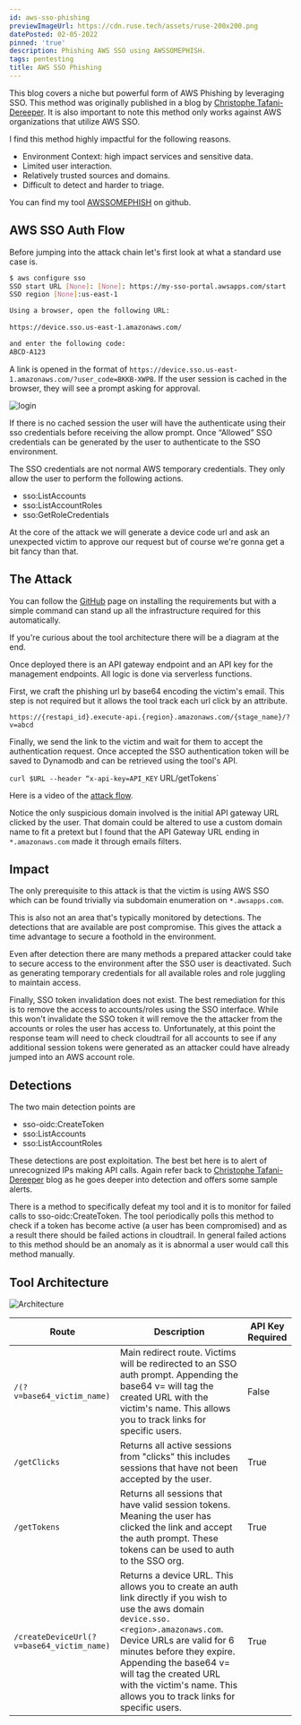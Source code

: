 ```yaml
---
id: aws-sso-phishing
previewImageUrl: https://cdn.ruse.tech/assets/ruse-200x200.png
datePosted: 02-05-2022
pinned: 'true'
description: Phishing AWS SSO using AWSSOMEPHISH.
tags: pentesting
title: AWS SSO Phishing
---
```

This blog covers a niche but powerful form of AWS Phishing by leveraging SSO. This method was originally published in a blog by [Christophe Tafani-Dereeper](https://blog.christophetd.fr/phishing-for-aws-credentials-via-aws-sso-device-code-authentication/). It is also important to note this method only works against AWS organizations that utilize AWS SSO.

I find this method highly impactful for the following reasons.  

* Environment Context: high impact services and sensitive data.
* Limited user interaction.
* Relatively trusted sources and domains.
* Difficult to detect and harder to triage. 


You can find my tool [AWSSOMEPHISH](https://github.com/sebastian-mora/awsssome_phish) on github. 

## AWS SSO Auth Flow


Before jumping into the attack chain let's first look at what a standard use case is. 

```bash
$ aws configure sso
SSO start URL [None]: [None]: https://my-sso-portal.awsapps.com/start
SSO region [None]:us-east-1

Using a browser, open the following URL:
 
https://device.sso.us-east-1.amazonaws.com/

and enter the following code:
ABCD-A123
```


A link is opened in the format of `https://device.sso.us-east-1.amazonaws.com/?user_code=BKKB-XWPB`. If the user session is cached in the browser, they will see a prompt asking for approval.



![login](https://cdn.ruse.tech/imgs/awssomephish/login.png)


If there is no cached session the user will have the authenticate using their sso credentials before receiving the allow prompt. Once “Allowed” SSO credentials can be generated by the user to authenticate to the SSO environment.

The SSO credentials are not normal AWS temporary credentials. They only allow the user to perform the following actions. 

* sso:ListAccounts
* sso:ListAccountRoles
* sso:GetRoleCredentials

At the core of the attack we will generate a device code url and ask an unexpected victim to approve our request but of course we're gonna get a bit fancy than that.


## The Attack

You can follow the [GitHub](https://github.com/sebastian-mora/awsssome_phish) page on installing the requirements but with a simple command can stand up all the infrastructure required for this automatically.

If you're curious about the tool architecture there will be a diagram at the end. 

Once deployed there is an API gateway endpoint and an API key for the management endpoints. All logic is done via serverless functions. 

First, we craft the phishing url by base64 encoding the victim's email. This step is not required but it allows the tool track each url click by an attribute. 

`https://{restapi_id}.execute-api.{region}.amazonaws.com/{stage_name}/?v=abcd`

Finally, we send the link to the victim and wait for them to accept the authentication request. Once accepted the SSO authentication token will be saved to Dynamodb and can be retrieved using the tool's API.

`curl $URL --header “x-api-key=API_KEY` URL/getTokens`

Here is a video of the [attack flow](http://www.youtube.com/watch?v=LtwLd4R5jsY). 



Notice the only suspicious domain involved is the initial API gateway URL clicked by the user. That domain could be altered to use a custom domain name to fit a pretext but I found that the API Gateway URL ending in `*.amazonaws.com` made it through emails filters.


## Impact

The only prerequisite to this attack is that the victim is using AWS SSO which can be found trivially via subdomain enumeration on `*.awsapps.com`.

This is also not an area that's typically monitored by detections. The detections that are available are post compromise. This gives the attack a time advantage to secure a foothold in the environment.

Even after detection there are many methods a prepared attacker could take to secure access to the environment after the SSO user is deactivated. Such as generating temporary credentials for all available roles and role juggling to maintain access.

Finally, SSO token invalidation does not exist. The best remediation for this is to remove the access to accounts/roles using the SSO interface. While this won't invalidate the SSO token it will remove the the attacker from the accounts or roles the user has access to. Unfortunately, at this point the response team will need to check cloudtrail for all accounts to see if any additional session tokens were generated as an attacker could have already jumped into an AWS account role. 

## Detections 

The two main detection points are

* sso-oidc:CreateToken
* sso:ListAccounts
* sso:ListAccountRoles

These detections are post exploitation. The best bet here is to alert of unrecognized IPs making API calls. Again refer back to [Christophe Tafani-Dereeper](https://blog.christophetd.fr/phishing-for-aws-credentials-via-aws-sso-device-code-authentication/) blog as he goes deeper into detection and offers some sample alerts. 

There is a method to specifically defeat my tool and it is to monitor for failed calls to sso-oidc:CreateToken. The tool periodically polls this method to check if a token has become active (a user has been compromised) and as a result there should be failed actions in cloudtrail. In general failed actions to this method should be an anomaly as it is abnormal a user would call this method manually. 


## Tool Architecture

![Architecture](https://cdn.ruse.tech/imgs/awssomephish/arch.png)


| Route | Description | API Key Required |
| --- | --- | --- |
| `/(?v=base64_victim_name)` | Main redirect route. Victims will be redirected to an SSO auth prompt. Appending the base64 v= will tag the created URL with the victim's name. This allows you to track links for specific users. | False |
| `/getClicks` | Returns all active sessions from "clicks" this includes sessions that have not been accepted by the user. | True |
| `/getTokens` | Returns all sessions that have valid session tokens. Meaning the user has clicked the link and accept the auth prompt. These tokens can be used to auth to the SSO org. | True |
| `/createDeviceUrl(?v=base64_victim_name)` | Returns a device URL. This allows you to create an auth link directly if you wish to use the aws domain `device.sso.<region>.amazonaws.com`. Device URLs are valid for 6 minutes before they expire. Appending the base64 v= will tag the created URL with the victim's name. This allows you to track links for specific users.  | True |

